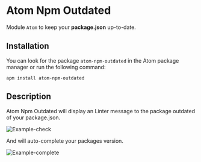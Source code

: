 # Atom Npm Outdated
Module `Atom` to keep your **package.json** up-to-date.

## Installation

You can look for the package `atom-npm-outdated` in the Atom package manager or run the following command:

```shell
apm install atom-npm-outdated
```

## Description

Atom Npm Outdated will display an Linter message to the package outdated of your package.json.

![Example-check](https://raw.githubusercontent.com/kilian-ito/atom-npm-outdated/master/doc/example-check.png)

And will auto-complete your packages version.

![Example-complete](https://raw.githubusercontent.com/kilian-ito/atom-npm-outdated/master/doc/example-complete.png)
